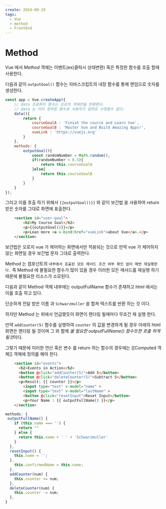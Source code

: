 ```yaml
---
create: 2024-09-19
tags:
  - Vue
  - method
  - FrontEnd
---
```

# Method 

Vue 에서 *Method* 객체는 이벤트(ex)클릭시 상태변환) 혹은 특정한 함수를 호출 할때 사용한다. 

다음과 같이 `outputGoal()` 함수는 자바스크립트의 내장 함수를 통해 랜덤으로 숫자를 생성한다. 
 
```javaScript
const app = Vue.createApp({  
    // data 프로퍼티 함수는 오로지 객체만을 반환한다.  
    // data 는 이미 정의된 함수로 사용자가 임의로 수정할수 없다.    
    data(){  
        return {  
            courseGoalA : 'Finish the cource and Learn Vue',  
            courseGoalB : 'Master Vue and Build Amazing Apps!',  
            vueLink : 'https://vuejs.org'  
        }  
    },  
    methods: {  
        outputGoal(){  
            const randomNumber = Math.random();  
            if(randomNumber < 0.5){  
                return this.courseGoalA  
            }else{  
                return this.courseGoalB  
            }  
        }  
    }  
});

```

그리고 이를 호출 하기 위해서  `{{outputGoal()}}` 와 같이 보간법 을 사용하여 return 받은 숫자를 그대로 화면에 표출한다.

```html
    <section id="user-goal">  
        <h2>My Course Goal</h2>  
        <p>{{outputGoal()}}</p>  
        <p>Lean more <a v-bind:href="vueLink">about Vue</a>.</p>  
    </section>
```

보간법은 오로지 vue 가 제어하는 화면에서만 적용되는 것으로  만약 vue 가 제어하지 않는 화면일 경우 보간법 문자 그대로 출력한다.

Method 는 컴포넌트의 `내부에서 호출된 모든 메서드 조건 여부 확인 없이 매번 재실행한다.`
즉 Method 에 불필요한 함수가 많이 있을 경우 이러한 모든 메서드를 재실행 하기 때문에 불필요한 리소스가 소모된다.

다음과 같이 Method 객체 내부에는 outputFullName 함수가 존재하고 html 에서는 이를 호출 하고 있다. 

단순하게 전달 받은 이름 과 `Schwarzmuller` 을 합쳐 텍스트를 반환 하는 것 이다.

하지만 Method 는 위에서 언급했듯이 화면이 랜더링 될때마다 무조건 재 실행 한다. 

만약 `addCounter(5)` 함수를 실행하여 `counter` 의 값을 변경하게 될 경우 아래의 html 화면은 랜더링 될 것이며  그 와 함께 *불 필요한 outputFullName() 함수또한 호출 하게 될것*이다.

그렇기 때문에 이러한 연산 혹은 변수 를 return 하는 함수의 경우에는 [[Computed 객체]] 객체에 정의를 해야 한다.
 
```html
    <section id="events">  
      <h2>Events in Action</h2>  
      <button @click="addCounter(5)">Add 5</button>  
      <button @click="deleteCounter(5)">Subtract 5</button>  
      <p>Result: {{ counter }}</p>  
        <input type="text" v-model="name" >  
        <input type="text" v-model="lastName" >  
        <button @click="resetInput">Reset Input</button>  
        <p>Your Name : {{ outputFullName() }}</p>  
    </section>
```


```javaScript
methods: {  
 outputFullName() {  
    if (this.name === '') {  
      return ""  
    } else {  
      return this.name + ' ' + 'Schwarzmuller'  
    }  
  },  
  resetInput() {  
    this.name = '';
  },   
    this.confirmedName = this.name;  
  },  
  addCounter(num) {  
    this.counter += num;  
  },  
  deleteCounter(num) {  
    this.counter -= num;  
  },  
}

```